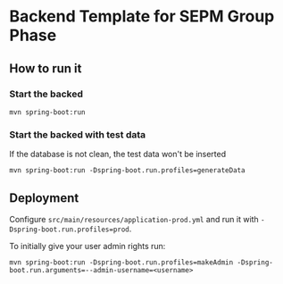 # Backend Template for SEPM Group Phase

## How to run it

### Start the backed

	mvn spring-boot:run

### Start the backed with test data

If the database is not clean, the test data won't be inserted

	mvn spring-boot:run -Dspring-boot.run.profiles=generateData

## Deployment

Configure `src/main/resources/application-prod.yml` and run it with `-Dspring-boot.run.profiles=prod`.

To initially give your user admin rights run:

	mvn spring-boot:run -Dspring-boot.run.profiles=makeAdmin -Dspring-boot.run.arguments=--admin-username=<username>

